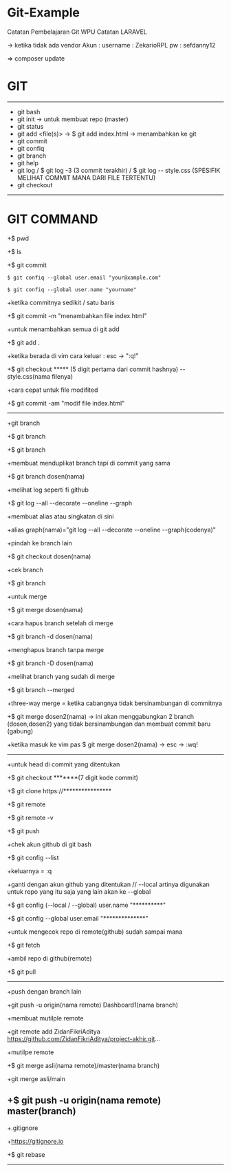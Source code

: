 # Git-Example

Catatan Pembelajaran Git WPU
Catatan LARAVEL

-> ketika tidak ada vendor
Akun :
username : ZekarioRPL
pw : sefdanny12

=> composer update

# GIT
---
+ git bash
+ git init -> untuk membuat repo (master)
+ git status
+ git add <file(s)> -> $ git add index.html -> menambahkan ke git
+ git commit
+ git confiq
+ git branch
+ git help
+ git log / $ git log -3 (3 commit terakhir) / $ git log -- style.css (SPESIFIK MELIHAT COMMIT MANA DARI FILE TERTENTU)
+ git checkout
---
# GIT COMMAND

+$ pwd

+$ ls

+$ git commit

	$ git confiq --global user.email "your@xample.com"
	
	$ git confiq --global user.name "yourname"
	
+ketika commitnya sedikit / satu baris

+$ git commit -m "menambahkan file index.html"

+untuk menambahkan semua di git add

+$ git add .

+ketika berada di vim cara keluar : esc -> ":q!"

+$ git checkout ***** (5 digit pertama dari commit hashnya) -- style.css(nama filenya)

+cara cepat untuk file modifited

+$ git commit -am "modif file index.html"

------

+git branch

+$ git branch

+$ git branch <nama branch>

+membuat menduplikat branch tapi di commit yang sama
	
+$ git branch dosen(nama)

+melihat log seperti fi github
	
+$ git log --all --decorate --oneline --graph

+membuat alias atau singkatan di sini
	
+alias graph(nama)="git log --all --decorate --oneline --graph(codenya)"

+pindah ke branch lain
	
+$ git checkout dosen(nama)
	
+cek branch
	
+$ git branch

+untuk merge
	
+$ git merge dosen(nama)

+cara hapus branch setelah di merge
	
+$ git branch -d dosen(nama)
	
+menghapus branch tanpa merge
	
+$ git branch -D dosen(nama)

+melihat branch yang sudah di merge
	
+$ git branch --merged

+three-way merge = ketika cabangnya tidak bersinambungan di commitnya
	
+$ git merge dosen2(nama) -> ini akan menggabungkan 2 branch (dosen,dosen2) yang tidak bersinambungan dan membuat commit baru (gabung)

+ketika masuk ke vim pas $ git merge dosen2(nama) -> esc -> :wq!

----

+untuk head di commit yang ditentukan
	
+$ git checkout *******(7 digit kode commit)

+$ git clone https://****************

+$ git remote
	
+$ git remote -v

+$ git push

+chek akun github  di git bash
	
+$ git config --list
	
+keluarnya = :q

+ganti dengan akun github yang ditentukan // --local artinya digunakan untuk repo yang itu saja yang lain akan ke --global
	
+$ git config (--local / --global) user.name "**********"
	
+$ git config --global user.email "**************"

+untuk mengecek repo di remote(github) sudah sampai mana
	
+$ git fetch 

+ambil repo di github(remote)
	
+$ git pull

------
+push dengan branch lain 
	
+git push -u origin(nama remote) Dashboard1(nama branch)

+membuat mutilple remote
	
+git remote add ZidanFikriAditya https://github.com/ZidanFikriAditya/project-akhir.git...

+mutilpe remote
	
+$ git merge asli(nama remote)/master(nama branch)
	
+git merge asli/main

+$ git push -u origin(nama remote) master(branch)
---

+.gitignore
	
+https://gitignore.io

+$ git rebase

----
